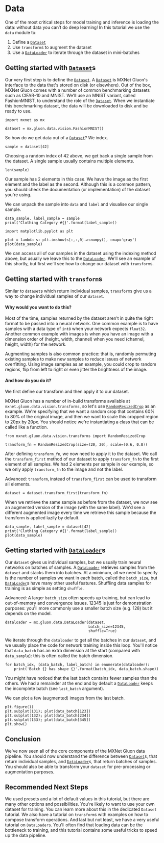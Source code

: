 # Data

One of the most critical steps for model training and inference is loading the data: without data you can’t do deep learning! In this tutorial we use the `data` module to:

1) Define a [`Dataset`](https://beta.mxnet.io/api/gluon/_autogen/mxnet.gluon.data.Dataset.html)
2) Use `transform`s to augment the dataset
3) Use a [`DataLoader`](https://beta.mxnet.io/api/gluon/_autogen/mxnet.gluon.data.DataLoader.html) to iterate through the dataset in mini-batches

## Getting started with [`Dataset`](https://beta.mxnet.io/api/gluon/_autogen/mxnet.gluon.data.Dataset.html)s

Our very first step is to define the [`Dataset`](https://beta.mxnet.io/api/gluon/_autogen/mxnet.gluon.data.Dataset.html). A [`Dataset`](https://beta.mxnet.io/api/gluon/_autogen/mxnet.gluon.data.Dataset.html) is MXNet Gluon's interface to the data that's stored on disk (or elsewhere). Out of the box, MXNet Gluon comes with a number of common benchmarking datasets such as CIFAR-10 and MNIST. We'll use an MNIST variant, called FashionMNIST, to understand the role of the [`Dataset`](https://beta.mxnet.io/api/gluon/_autogen/mxnet.gluon.data.Dataset.html). When we instantiate this benchmarking dataset, the data will be downloaded to disk and be ready to use.

```
import mxnet as mx

dataset = mx.gluon.data.vision.FashionMNIST()
```

So how do we get data out of a [`Dataset`](https://beta.mxnet.io/api/gluon/_autogen/mxnet.gluon.data.Dataset.html)? We index.

```
sample = dataset[42]
```

Choosing a random index of 42 above, we get back a single sample from the dataset. A single sample usually contains multiple elements.

```
len(sample)
```

Our sample has 2 elements in this case. We have the image as the first element and the label as the second. Although this is a common pattern, you should check the documentation (or implementation) of the dataset you're using.

We can unpack the sample into `data` and `label` and visualise our single sample.

```
data_sample, label_sample = sample
print('Clothing Category #{}'.format(label_sample))
```

```
import matplotlib.pyplot as plt

plot = lambda s: plt.imshow(s[:,:,0].asnumpy(), cmap='gray')
plot(data_sample)
```

We can access all of our samples in the dataset using the indexing method above, but usually we leave this to the [`DataLoader`](https://beta.mxnet.io/api/gluon/_autogen/mxnet.gluon.data.DataLoader.html). We'll see an example of this shortly, but first we'll see how to change our dataset with `transform`s.

## Getting started with `transform`s

Similar to `dataset`s which return individual samples, `transform`s give us a way to change individual samples of our `dataset`.

#### Why would you want to do this?

Most of the time, samples returned by the dataset aren't in quite the right format to be passed into a neural network. One common example is to have samples with a data type of `int8` when your network expects `float32`. Another common example with images is when you have an image with a dimension order of (height, width, channel) when you need (channel, height, width) for the network.

Augmenting samples is also common practice: that is, randomly permuting existing samples to make new samples to reduce issues of network overfitting. Using image samples as an example, you could crop to random regions, flip from left to right or even jitter the brightness of the image.

#### And how do you do it?

We first define our transform and then apply it to our dataset.

MXNet Gluon has a number of in-build transforms available at `mxnet.gluon.data.vision.transforms`, so let's use [`RandomResizedCrop`](https://beta.mxnet.io/api/gluon/_autogen/mxnet.gluon.data.vision.transforms.RandomResizedCrop.html) as an example. We're specifying that we want a random crop that contains 60% to 80% of the original image, and then we want to scale this cropped region to 20px by 20px. You should notice we're instantiating a class that can be called like a function.

```
from mxnet.gluon.data.vision.transforms import RandomResizedCrop

transform_fn = RandomResizedCrop(size=(20, 20), scale=(0.6, 0.8))
```

After defining `transform_fn`, we now need to apply it to the dataset. We call the `transform_first` method of our dataset to apply `transform_fn` to the first element of all samples. We had 2 elements per sample in our example, so we only apply `transform_fn` to the image and not the label.

Advanced: `transform`, instead of `transform_first` can be used to transform all elements.

```
dataset = dataset.transform_first(transform_fn)
```

When we retrieve the same sample as before from the dataset, we now see an augmented version of the image (with the same label). We'd see a different augmented image every time we retrieve this sample because the transform is applied lazily by default.

```
data_sample, label_sample = dataset[42]
print('Clothing Category #{}'.format(label_sample))
plot(data_sample)
```

## Getting started with [`DataLoader`](https://beta.mxnet.io/api/gluon/_autogen/mxnet.gluon.data.DataLoader.html)s

Our `dataset` gives us individual samples, but we usually train neural networks on batches of samples. A [`DataLoader`](https://beta.mxnet.io/api/gluon/_autogen/mxnet.gluon.data.DataLoader.html) retrieves samples from the `dataset` and stacks them into batches. At a minimum, all we need to specify is the number of samples we want in each batch, called the `batch_size`, but [`DataLoader`](https://beta.mxnet.io/api/gluon/_autogen/mxnet.gluon.data.DataLoader.html)s have many other useful features. Shuffling data samples for training is as simple as setting `shuffle`. 

Advanced: A larger `batch_size` often speeds up training, but can lead to out-of-memory and convergence issues. 12345 is just for demonstration purposes: you'll more commonly use a smaller batch size (e.g. 128) but it depends on the model.

```
dataloader = mx.gluon.data.DataLoader(dataset,
                                      batch_size=12345,
                                      shuffle=True)
```

We iterate through the `dataloader` to get all the batches in our `dataset`, and we usually place the code for network training inside this loop. You'll notice that `data_batch` has an extra dimension at the start (compared with `data_sample`): this is often called the batch dimension.

```
for batch_idx, (data_batch, label_batch) in enumerate(dataloader):
    print('Batch {} has shape {}'.format(batch_idx, data_batch.shape))
```

You might have noticed that the last batch contains fewer samples than the others. We had a remainder at the end and by default a [`DataLoader`](https://beta.mxnet.io/api/gluon/_autogen/mxnet.gluon.data.DataLoader.html) keeps the incomplete batch (see `last_batch` argument).

We can plot a few (augmented) images from the last batch.

```
plt.figure(1)
plt.subplot(131); plot(data_batch[123])
plt.subplot(132); plot(data_batch[234])
plt.subplot(133); plot(data_batch[345])
plt.show()
```

## Conclusion

We've now seen all of the core components of the MXNet Gluon data pipeline. You should now understand the difference between [`Dataset`](https://beta.mxnet.io/api/gluon/_autogen/mxnet.gluon.data.Dataset.html)s, that return individual samples, and [`DataLoader`](https://beta.mxnet.io/api/gluon/_autogen/mxnet.gluon.data.DataLoader.html)s, that return batches of samples. You should also be able to transform your `dataset` for pre-processing or augmentation purposes.

## Recommended Next Steps

We used presets and a lot of default values in this tutorial, but there are many other options and possibilities. You're likely to want to use your own dataset for training. You can learn more about this in the dedicated `Dataset` tutorial. We also have a tutorial on `transform`s with examples on how to compose transform operations. And last but not least, we have a very useful tutorial on `DataLoader`s. You'll often find that loading data can be the bottleneck to training, and this tutorial contains some useful tricks to speed up the data pipeline.
